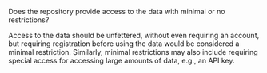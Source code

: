 Does the repository provide access to the data with minimal or no restrictions?

Access to the data should be unfettered, without even requiring an account, but requiring registration before using the data would be considered a minimal restriction.  Similarly, minimal restrictions may also include requiring special access for accessing large amounts of data, e.g., an API key.
